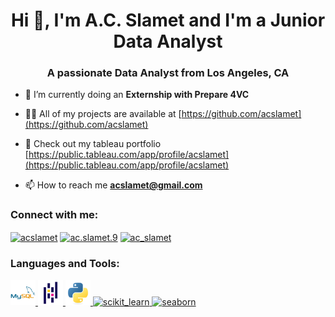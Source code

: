 <h1 align="center">Hi 👋, I'm A.C. Slamet and I'm a Junior Data Analyst</h1>
<h3 align="center">A passionate Data Analyst from Los Angeles, CA</h3>

- 🌱 I’m currently doing an **Externship with Prepare 4VC**

- 👨‍💻 All of my projects are available at [https://github.com/acslamet](https://github.com/acslamet)

- 📝 Check out my tableau portfolio [https://public.tableau.com/app/profile/acslamet](https://public.tableau.com/app/profile/acslamet)

- 📫 How to reach me **acslamet@gmail.com**

<h3 align="left">Connect with me:</h3>
<p align="left">
<a href="https://linkedin.com/in/acslamet" target="blank"><img align="center" src="https://raw.githubusercontent.com/rahuldkjain/github-profile-readme-generator/master/src/images/icons/Social/linked-in-alt.svg" alt="acslamet" height="30" width="40" /></a>
<a href="https://fb.com/ac.slamet.9" target="blank"><img align="center" src="https://raw.githubusercontent.com/rahuldkjain/github-profile-readme-generator/master/src/images/icons/Social/facebook.svg" alt="ac.slamet.9" height="30" width="40" /></a>
<a href="https://instagram.com/ac_slamet" target="blank"><img align="center" src="https://raw.githubusercontent.com/rahuldkjain/github-profile-readme-generator/master/src/images/icons/Social/instagram.svg" alt="ac_slamet" height="30" width="40" /></a>
</p>

<h3 align="left">Languages and Tools:</h3>
<p align="left"> <a href="https://www.mysql.com/" target="_blank" rel="noreferrer"> <img src="https://raw.githubusercontent.com/devicons/devicon/master/icons/mysql/mysql-original-wordmark.svg" alt="mysql" width="40" height="40"/> </a> <a href="https://pandas.pydata.org/" target="_blank" rel="noreferrer"> <img src="https://raw.githubusercontent.com/devicons/devicon/2ae2a900d2f041da66e950e4d48052658d850630/icons/pandas/pandas-original.svg" alt="pandas" width="40" height="40"/> </a> <a href="https://www.python.org" target="_blank" rel="noreferrer"> <img src="https://raw.githubusercontent.com/devicons/devicon/master/icons/python/python-original.svg" alt="python" width="40" height="40"/> </a> <a href="https://scikit-learn.org/" target="_blank" rel="noreferrer"> <img src="https://upload.wikimedia.org/wikipedia/commons/0/05/Scikit_learn_logo_small.svg" alt="scikit_learn" width="40" height="40"/> </a> <a href="https://seaborn.pydata.org/" target="_blank" rel="noreferrer"> <img src="https://seaborn.pydata.org/_images/logo-mark-lightbg.svg" alt="seaborn" width="40" height="40"/> </a> </p>
